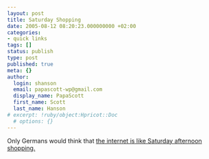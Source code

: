 ```yaml
---
layout: post
title: Saturday Shopping
date: 2005-08-12 08:20:23.000000000 +02:00
categories:
- quick links
tags: []
status: publish
type: post
published: true
meta: {}
author:
  login: shanson
  email: papascott-wp@gmail.com
  display_name: PapaScott
  first_name: Scott
  last_name: Hanson
# excerpt: !ruby/object:Hpricot::Doc
  # options: {}
---
```

<p>Only Germans would think that <a href="http://www.spreeblick.com/2005/08/11/darfs-ein-bisschen-mehr-von-dem-internet-sein/" title="Spreeblick: Darf&rsquo;s ein bisschen mehr von dem Internet sein?">the internet is like Saturday afternoon shopping.</a></p>
